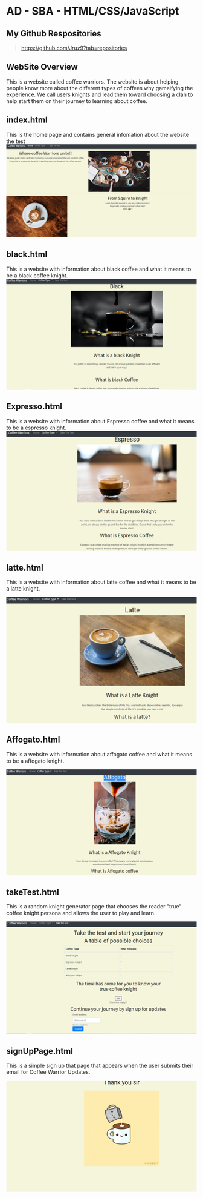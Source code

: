 # AD - SBA - HTML/CSS/JavaScript
## My Github Respositories 
>https://github.com/Jruz9?tab=repositories
## WebSite Overview
This is a website called coffee warriors. The website is about helping people know more about the different types of coffees why gameifying the experience. We call users knights and lead them toward choosing a clan to help start them on their journey to learning about coffee. 



## index.html

This is  the home page and contains general infomation about the website the test
![index.html](/css/indexHtml.png)


## black.html
This is a website with information about black coffee and what it means to be a black coffee knight.
![black.html](/css/blackPage.png)

## Expresso.html

This is a website with information about Espresso coffee and what it means to be a espresso knight.
![Expresso.html](/css/espressoPage.png)

## latte.html

This is a website with information about latte coffee and what it means to be a latte knight.

![latte.html](/css/lattePage.png)

## Affogato.html
This is a website with information about affogato coffee and what it means to be a affogato knight.

![Affogato.html](/css/affogatoPage.png)


## takeTest.html

This is a random knight generator page that chooses the reader "true" coffee knight persona and allows the user to play and learn.


![takeTest.html](/css/testPage.png)

## signUpPage.html
This is a simple sign up  that page that appears when the user submits their email for Coffee Warrior Updates.

![signUpPage.html](/css/signUpPage.png)